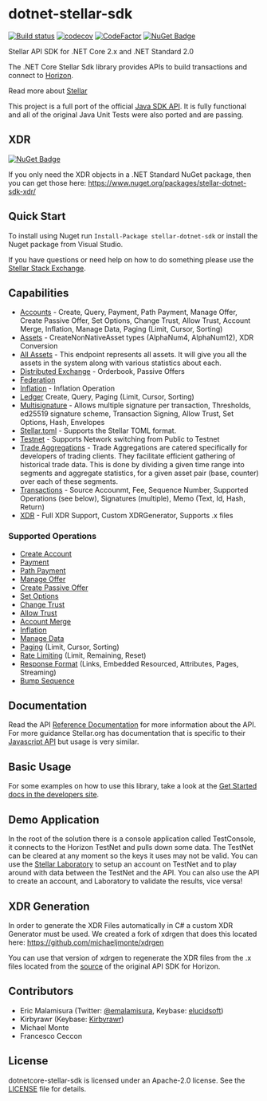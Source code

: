 # dotnet-stellar-sdk 
[![Build status](https://ci.appveyor.com/api/projects/status/n34q6l3wyar2rq5l/branch/master?svg=true)](https://ci.appveyor.com/project/elucidsoft/dotnet-stellar-sdk/branch/master)
[![codecov](https://codecov.io/gh/elucidsoft/dotnet-stellar-sdk/branch/master/graph/badge.svg)](https://codecov.io/gh/elucidsoft/dotnet-stellar-sdk)
[![CodeFactor](https://www.codefactor.io/repository/github/elucidsoft/dotnet-stellar-sdk/badge)](https://www.codefactor.io/repository/github/elucidsoft/dotnet-stellar-sdk)
[![NuGet Badge](https://buildstats.info/nuget/stellar-dotnet-sdk)](https://www.nuget.org/packages/stellar-dotnet-sdk)

Stellar API SDK for .NET Core 2.x and .NET Standard 2.0

The .NET Core Stellar Sdk library provides APIs to build transactions and connect to [Horizon](https://github.com/stellar/horizon).

Read more about [Stellar](https://www.stellar.org/)

This project is a full port of the official [Java SDK API](https://github.com/stellar/java-stellar-sdk).  It is fully functional and all of the original Java Unit Tests were also ported and are passing.  

## XDR
[![NuGet Badge](https://buildstats.info/nuget/stellar-dotnet-sdk-xdr)](https://www.nuget.org/packages/stellar-dotnet-sdk-xdr/)

If you only need the XDR objects in a .NET Standard NuGet package, then you can get those here: https://www.nuget.org/packages/stellar-dotnet-sdk-xdr/ 

## Quick Start
To install using Nuget run `Install-Package stellar-dotnet-sdk` or install the Nuget package from Visual Studio.

If you have questions or need help on how to do something please use the [Stellar Stack Exchange](https://stellar.stackexchange.com/).

## Capabilities
- [Accounts](https://www.stellar.org/developers/guides/concepts/accounts.html) - Create, Query, Payment, Path Payment, Manage Offer, Create Passive Offer, Set Options, Change Trust, Allow Trust, Account Merge, Inflation, Manage Data, Paging (Limit, Cursor, Sorting)
- [Assets](https://www.stellar.org/developers/guides/concepts/assets.html) - CreateNonNativeAsset types (AlphaNum4, AlphaNum12), XDR Conversion
- [All Assets](https://www.stellar.org/developers/horizon/reference/endpoints/assets-all.html) - This endpoint represents all assets. It will give you all the assets in the system along with various statistics about each.
- [Distributed Exchange](https://www.stellar.org/developers/guides/concepts/exchange.html) - Orderbook, Passive Offers
- [Federation](https://www.stellar.org/developers/learn/concepts/federation.html)
- [Inflation](https://www.stellar.org/developers/guides/concepts/inflation.html) - Inflation Operation
- [Ledger](https://www.stellar.org/developers/horizon/reference/resources/ledger.html) Create, Query, Paging (Limit, Cursor, Sorting)
- [Multisignature](https://www.stellar.org/developers/guides/concepts/multi-sig.html) - Allows multiple signature per transaction, Thresholds, ed25519 signature scheme, Transaction Signing, Allow Trust, Set Options, Hash, Envelopes
- [Stellar.toml](https://www.stellar.org/developers/guides/concepts/stellar-toml.html) - Supports the Stellar TOML format.
- [Testnet](https://www.stellar.org/developers/guides/concepts/test-net.html) - Supports Network switching from Public to Testnet
- [Trade Aggregations](https://www.stellar.org/developers/horizon/reference/endpoints/trade_aggregations.html) - Trade Aggregations are catered specifically for developers of trading clients. They facilitate efficient gathering of historical trade data. This is done by dividing a given time range into segments and aggregate statistics, for a given asset pair (base, counter) over each of these segments.
- [Transactions](https://www.stellar.org/developers/guides/concepts/transactions.html) - Source Accounmt, Fee, Sequence Number, Supported Operations (see below), Signatures (multiple), Memo (Text, Id, Hash, Return)
- [XDR](https://www.stellar.org/developers/guides/concepts/xdr.html) - Full XDR Support, Custom XDRGenerator, Supports .x files

### Supported Operations
- [Create Account](https://www.stellar.org/developers/guides/concepts/list-of-operations.html#create-account)
- [Payment](https://www.stellar.org/developers/guides/concepts/list-of-operations.html#payment)
- [Path Payment](https://www.stellar.org/developers/guides/concepts/list-of-operations.html#path-payment)
- [Manage Offer](https://www.stellar.org/developers/guides/concepts/list-of-operations.html#manage-offer)
- [Create Passive Offer](https://www.stellar.org/developers/guides/concepts/list-of-operations.html#create-passive-offer)
- [Set Options](https://www.stellar.org/developers/guides/concepts/list-of-operations.html#set-options)
- [Change Trust](https://www.stellar.org/developers/guides/concepts/list-of-operations.html#change-trust)
- [Allow Trust](https://www.stellar.org/developers/guides/concepts/list-of-operations.html#allow-trust)
- [Account Merge](https://www.stellar.org/developers/guides/concepts/list-of-operations.html#account-merge)
- [Inflation](https://www.stellar.org/developers/guides/concepts/list-of-operations.html#inflation)
- [Manage Data](https://www.stellar.org/developers/guides/concepts/list-of-operations.html#manage-data)
- [Paging](https://www.stellar.org/developers/horizon/reference/paging.html) (Limit, Cursor, Sorting)
- [Rate Limiting](https://www.stellar.org/developers/horizon/reference/rate-limiting.html) (Limit, Remaining, Reset)
- [Response Format](https://www.stellar.org/developers/horizon/reference/responses.html) (Links, Embedded Resourced, Attributes, Pages, Streaming)
- [Bump Sequence](https://www.stellar.org/developers/guides/concepts/list-of-operations.html#bump-sequence)

## Documentation
Read the API [Reference Documentation](https://elucidsoft.github.io/dotnet-stellar-sdk/) for more information about the API.  For more guidance Stellar.org has documentation that is specific to their [Javascript API](https://www.stellar.org/developers/js-stellar-sdk/reference/) but usage is very similar.

## Basic Usage
For some examples on how to use this library, take a look at the [Get Started docs in the developers site](https://www.stellar.org/developers/guides/get-started/create-account.html).

## Demo Application
In the root of the solution there is a console application called TestConsole, it connects to the Horizon TestNet and pulls down some data. The TestNet can be cleared at any moment so the keys it uses may not be valid.  You can use the [Stellar Laboratory](https://www.stellar.org/laboratory/) to setup an account on TestNet and to play around with data between the TestNet and the API.  You can also use the API to create an account, and Laboratory to validate the results, vice versa!  

## XDR Generation
In order to generate the XDR Files automatically in C# a custom XDR Generator must be used. We created a fork of xdrgen that does this located here: https://github.com/michaeljmonte/xdrgen

You can use that version of xdrgen to regenerate the XDR files from the .x files located from the [source](https://github.com/stellar/stellar-core/tree/master/src/xdr) of the original API SDK for Horizon.

## Contributors
- Eric Malamisura (Twitter: [@emalamisura](https://twitter.com/emalamisura), Keybase: [elucidsoft](https://keybase.io/elucidsoft))
- Kirbyrawr (Keybase: [Kirbyrawr](https://keybase.io/Kirbyrawr))
- Michael Monte
- Francesco Ceccon

## License
dotnetcore-stellar-sdk is licensed under an Apache-2.0 license. See the [LICENSE](https://github.com/elucidsoft/dotnetcore-stellar-sdk/blob/master/LICENSE.txt) file for details.
